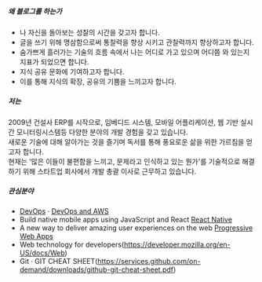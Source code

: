 

##### 왜 블로그를 하는가

- 나 자신을 돌아보는 성찰의 시간을 갖고자 합니다.
- 글을 쓰기 위해 명삼함으로써 통찰력을 향상 시키고 관찰력까지 향상하고자 합니다. 
- 숨가쁘게 흘러가는 기술의 흐름 속에서 나는 어디로 가고 있으며 어디쯤 와 있는지 지표가 되었으면 합니다. 
- 지식 공유 문화에 기여하고자 합니다. 
- 이를 통해 지식의 확장, 공유의 기쁨을 느끼고자 합니다. 

##### 저는
2009년 건설사 ERP를 시작으로, 임베디드 시스템, 모바일 어플리케이션, 웹 기반 실시간 모니터링시스템등 다양한 분야의 개발 경험을 갖고 있습니다.  
새로운 기술에 대해 알아가는 것을 즐기며 독서를 통해 풍요로운 삶을 위한 가르침을 얻고자 합니다.    
현재는 '많은 이들이 불편함을 느끼고, 문제라고 인식하고 있는 뭔가'를 기술적으로 해결하기 위해 스타트업 회사에서 개발 총괄 이사로 근무하고 있습니다.   


##### 관심분야

- [DevOps](https://ko.wikipedia.org/wiki/%EB%8D%B0%EB%B8%8C%EC%98%B5%EC%8A%A4) · [DevOps and AWS](https://aws.amazon.com/devops/)
- Build native mobile apps using JavaScript and React [React Native](http://facebook.github.io/react-native/)
- A new way to deliver amazing user experiences on the web [Progressive Web Apps](https://developers.google.com/web/progressive-web-apps/)
- Web technology for developers(https://developer.mozilla.org/en-US/docs/Web)
- Git · GIT CHEAT SHEET(https://services.github.com/on-demand/downloads/github-git-cheat-sheet.pdf)

